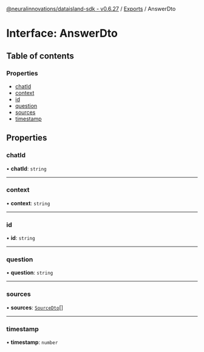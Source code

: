 [@neuralinnovations/dataisland-sdk - v0.6.27](../../README.md) / [Exports](../modules.md) / AnswerDto

# Interface: AnswerDto

## Table of contents

### Properties

- [chatId](AnswerDto.md#chatid)
- [context](AnswerDto.md#context)
- [id](AnswerDto.md#id)
- [question](AnswerDto.md#question)
- [sources](AnswerDto.md#sources)
- [timestamp](AnswerDto.md#timestamp)

## Properties

### chatId

• **chatId**: `string`

___

### context

• **context**: `string`

___

### id

• **id**: `string`

___

### question

• **question**: `string`

___

### sources

• **sources**: [`SourceDto`](SourceDto.md)[]

___

### timestamp

• **timestamp**: `number`
